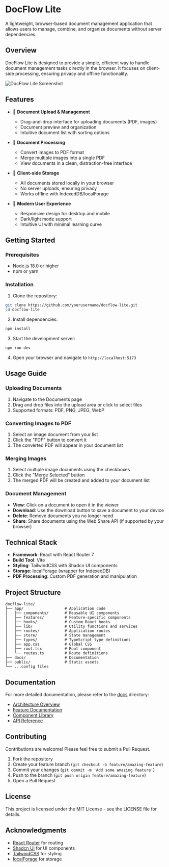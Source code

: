 # DocFlow Lite

A lightweight, browser-based document management application that allows users to manage, combine, and organize documents without server dependencies.

## Overview

DocFlow Lite is designed to provide a simple, efficient way to handle document management tasks directly in the browser. It focuses on client-side processing, ensuring privacy and offline functionality.

![DocFlow Lite Screenshot](public/screenshot.png)

## Features

- 📄 **Document Upload & Management**
  - Drag-and-drop interface for uploading documents (PDF, images)
  - Document preview and organization
  - Intuitive document list with sorting options

- 🔄 **Document Processing**
  - Convert images to PDF format
  - Merge multiple images into a single PDF
  - View documents in a clean, distraction-free interface

- 💾 **Client-side Storage**
  - All documents stored locally in your browser
  - No server uploads, ensuring privacy
  - Works offline with IndexedDB/localForage

- 🎨 **Modern User Experience**
  - Responsive design for desktop and mobile
  - Dark/light mode support
  - Intuitive UI with minimal learning curve

## Getting Started

### Prerequisites

- Node.js 18.0 or higher
- npm or yarn

### Installation

1. Clone the repository:
```bash
git clone https://github.com/yourusername/docflow-lite.git
cd docflow-lite
```

2. Install dependencies:
```bash
npm install
```

3. Start the development server:
```bash
npm run dev
```

4. Open your browser and navigate to `http://localhost:5173`

## Usage Guide

### Uploading Documents

1. Navigate to the Documents page
2. Drag and drop files into the upload area or click to select files
3. Supported formats: PDF, PNG, JPEG, WebP

### Converting Images to PDF

1. Select an image document from your list
2. Click the "PDF" button to convert it
3. The converted PDF will appear in your document list

### Merging Images

1. Select multiple image documents using the checkboxes
2. Click the "Merge Selected" button
3. The merged PDF will be created and added to your document list

### Document Management

- **View**: Click on a document to open it in the viewer
- **Download**: Use the download button to save a document to your device
- **Delete**: Remove documents you no longer need
- **Share**: Share documents using the Web Share API (if supported by your browser)

## Technical Stack

- **Framework**: React with React Router 7
- **Build Tool**: Vite
- **Styling**: TailwindCSS with Shadcn UI components
- **Storage**: localForage (wrapper for IndexedDB)
- **PDF Processing**: Custom PDF generation and manipulation

## Project Structure

```
docflow-lite/
├── app/                  # Application code
│   ├── components/       # Reusable UI components
│   ├── features/         # Feature-specific components
│   ├── hooks/            # Custom React hooks
│   ├── lib/              # Utility functions and services
│   ├── routes/           # Application routes
│   ├── store/            # State management
│   ├── types/            # TypeScript type definitions
│   ├── app.css           # Global CSS
│   ├── root.tsx          # Root component
│   └── routes.ts         # Route definitions
├── docs/                 # Documentation
├── public/               # Static assets
└── ...config files
```

## Documentation

For more detailed documentation, please refer to the [docs](./docs) directory:

- [Architecture Overview](./docs/architecture/README.md)
- [Feature Documentation](./docs/features/README.md)
- [Component Library](./docs/components/README.md)
- [API Reference](./docs/api/README.md)

## Contributing

Contributions are welcome! Please feel free to submit a Pull Request.

1. Fork the repository
2. Create your feature branch (`git checkout -b feature/amazing-feature`)
3. Commit your changes (`git commit -m 'Add some amazing feature'`)
4. Push to the branch (`git push origin feature/amazing-feature`)
5. Open a Pull Request

## License

This project is licensed under the MIT License - see the LICENSE file for details.

## Acknowledgments

- [React Router](https://reactrouter.com/) for routing
- [Shadcn UI](https://ui.shadcn.com/) for UI components
- [TailwindCSS](https://tailwindcss.com/) for styling
- [localForage](https://localforage.github.io/localForage/) for storage
